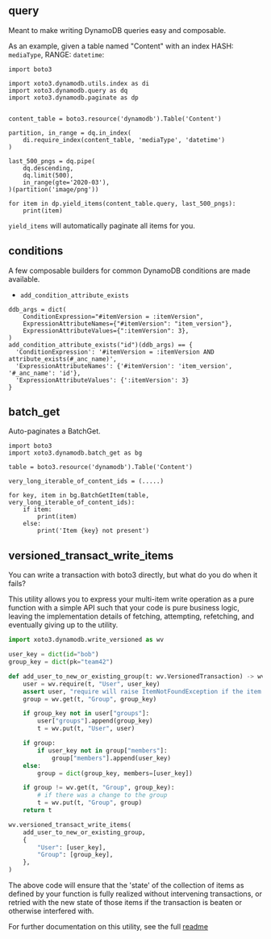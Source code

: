 ## query

Meant to make writing DynamoDB queries easy and composable.

As an example, given a table named "Content" with an index HASH: `mediaType`, RANGE: `datetime`:

```
import boto3

import xoto3.dynamodb.utils.index as di
import xoto3.dynamodb.query as dq
import xoto3.dynamodb.paginate as dp


content_table = boto3.resource('dynamodb').Table('Content')

partition, in_range = dq.in_index(
    di.require_index(content_table, 'mediaType', 'datetime')
)

last_500_pngs = dq.pipe(
    dq.descending,
    dq.limit(500),
    in_range(gte='2020-03'),
)(partition('image/png'))

for item in dp.yield_items(content_table.query, last_500_pngs):
    print(item)
```

`yield_items` will automatically paginate all items for you.

## conditions

A few composable builders for common DynamoDB conditions are made available.

- `add_condition_attribute_exists`

```
ddb_args = dict(
    ConditionExpression="#itemVersion = :itemVersion",
    ExpressionAttributeNames={"#itemVersion": "item_version"},
    ExpressionAttributeValues={":itemVersion": 3},
)
add_condition_attribute_exists("id")(ddb_args) == {
  'ConditionExpression': '#itemVersion = :itemVersion AND attribute_exists(#_anc_name)',
  'ExpressionAttributeNames': {'#itemVersion': 'item_version', '#_anc_name': 'id'},
  'ExpressionAttributeValues': {':itemVersion': 3}
}
```

## batch_get

Auto-paginates a BatchGet.

```
import boto3
import xoto3.dynamodb.batch_get as bg

table = boto3.resource('dynamodb').Table('Content')

very_long_iterable_of_content_ids = (.....)

for key, item in bg.BatchGetItem(table, very_long_iterable_of_content_ids):
    if item:
        print(item)
    else:
        print('Item {key} not present')
```

## versioned_transact_write_items

You can write a transaction with boto3 directly, but what do you do when it fails?

This utility allows you to express your multi-item write operation as
a pure function with a simple API such that your code is pure business
logic, leaving the implementation details of fetching, attempting,
refetching, and eventually giving up to the utility.

```python
import xoto3.dynamodb.write_versioned as wv

user_key = dict(id="bob")
group_key = dict(pk="team42")

def add_user_to_new_or_existing_group(t: wv.VersionedTransaction) -> wv.VersionedTransaction:
    user = wv.require(t, "User", user_key)
    assert user, "require will raise ItemNotFoundException if the item does not exist"
    group = wv.get(t, "Group", group_key)

    if group_key not in user["groups"]:
        user["groups"].append(group_key)
        t = wv.put(t, "User", user)

    if group:
        if user_key not in group["members"]:
            group["members"].append(user_key)
    else:
        group = dict(group_key, members=[user_key])

    if group != wv.get(t, "Group", group_key):
        # if there was a change to the group
        t = wv.put(t, "Group", group)
    return t

wv.versioned_transact_write_items(
    add_user_to_new_or_existing_group,
    {
        "User": [user_key],
        "Group": [group_key],
    },
)
```

The above code will ensure that the 'state' of the collection of items
as defined by your function is fully realized without intervening
transactions, or retried with the new state of those items if the
transaction is beaten or otherwise interfered with.

For further documentation on this utility, see the full [readme](./write_versioned/README.md)
